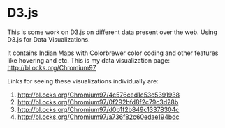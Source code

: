 # D3.js

This is some work on D3.js on different data present over the web.
Using D3.js for Data Visualizations.

It contains Indian Maps with Colorbrewer color coding and other features like hovering and etc.
This is my data visualization page: http://bl.ocks.org/Chromium97

Links for seeing these visualizations individually are:

1. http://bl.ocks.org/Chromium97/4c576ced1c53c5391938
2. http://bl.ocks.org/Chromium97/0f292bfd8f2c79c3d28b
3. http://bl.ocks.org/Chromium97/d0b1f2b849c13378304c
4. http://bl.ocks.org/Chromium97/a736f82c60edae194bdc